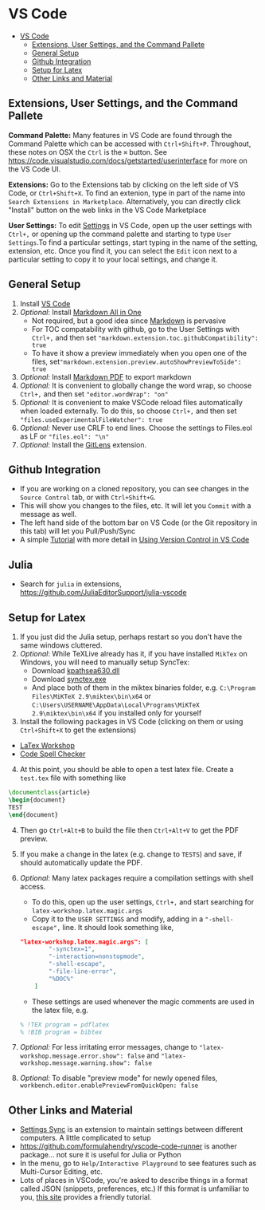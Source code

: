 
# VS Code
- [VS Code](#vs-code)
    - [Extensions, User Settings, and the Command Pallete](#extensions-user-settings-and-the-command-pallete)
    - [General Setup](#general-setup)
    - [Github Integration](#github-integration)
    - [Setup for Latex](#setup-for-latex)
    - [Other Links and Material](#other-links-and-material)

## Extensions, User Settings, and the Command Pallete
**Command Palette:** 
Many features in VS Code are found through the Command Palette which can be accessed with `Ctrl+Shift+P`.  Throughout, these notes on OSX the `Ctrl` is the `⌘` button.  See https://code.visualstudio.com/docs/getstarted/userinterface for more on the VS Code UI.

**Extensions:** Go to the Extensions tab by clicking on the left side of VS Code, or `Ctrl+Shift+X`.  To find an extenion, type in part of the name into `Search Extensions in Marketplace`.  Alternatively, you can directly click "Install" button on the web links in the VS Code Marketplace

**User Settings:** To edit [Settings](https://code.visualstudio.com/docs/getstarted/settings) in VS Code, open up the user settings with `Ctrl+,` or opening up the command palette and starting to type `User Settings`.To find a particular settings, start typing in the name of the setting, extension, etc. Once you find it, you can select the `Edit` icon next to a particular setting to copy it to your local settings, and change it.

## General Setup
1. Install [VS Code](https://github.com/Microsoft/vscode)
2. *Optional*: Install [Markdown All in One](https://marketplace.visualstudio.com/items?itemName=yzhang.markdown-all-in-one) 
    - Not required, but a good idea since [Markdown](markdown.md) is pervasive
    - For TOC compatability with github, go to the User Settings with `Ctrl+,` and then set `"markdown.extension.toc.githubCompatibility": true`
    - To have it show a preview immediately when you open one of the files, set`"markdown.extension.preview.autoShowPreviewToSide": true`
3. *Optional:* Install [Markdown PDF](https://marketplace.visualstudio.com/items?itemName=yzane.markdown-pdf) to export markdown   
3. *Optional:* It is convenient to globally change the word wrap, so choose `Ctrl+,` and then set `"editor.wordWrap": "on"`
4. *Optional:* It is convenient to make VSCode reload files automatically when loaded externally. To do this, so choose `Ctrl+,` and then set `"files.useExperimentalFileWatcher": true`
5. *Optional:* Never use CRLF to end lines.  Choose the settings to Files.eol as LF or `"files.eol": "\n"`
5. *Optional*: Install the [GitLens](https://marketplace.visualstudio.com/items?itemName=eamodio.gitlens) extension.

## Github Integration
- If you are working on a cloned repository, you can see changes in the `Source Control` tab, or with `Ctrl+Shift+G`.
- This will show you changes to the files, etc.  It will let you `Commit` with a message as well.
- The left hand side of the bottom bar on VS Code (or the Git repository in this tab) will let you Pull/Push/Sync
- A simple [Tutorial](https://www.youtube.com/watch?v=9cMWR-EGFuY) with more detail in [Using Version Control in VS Code](https://code.visualstudio.com/docs/editor/versioncontrol)

## Julia

- Search for `julia` in extensions, https://github.com/JuliaEditorSupport/julia-vscode

## Setup for Latex
1. If you just did the Julia setup, perhaps restart so you don't have the same windows cluttered.
2. *Optional*: While TeXLive already has it, if you have installed `MikTex` on Windows, you will need to manually setup SyncTex:
    - Download [kpathsea630.dll](https://www.tug.org/svn/texlive/trunk/Master/bin/win32/kpathsea630.dll?revision=46993&view=co)
    - Download [synctex.exe](https://www.tug.org/svn/texlive/trunk/Master/bin/win32/synctex.exe?revision=46993&view=co)
    - And place both of them in the miktex binaries folder, e.g. `C:\Program Files\MiKTeX 2.9\miktex\bin\x64` or `C:\Users\USERNAME\AppData\Local\Programs\MiKTeX 2.9\miktex\bin\x64` if you installed only for yourself
3. Install the following packages in VS Code (clicking on them or using `Ctrl+Shift+X` to get the extensions)
  - [LaTex Workshop](https://marketplace.visualstudio.com/items?itemName=James-Yu.latex-workshop)
  - [Code Spell Checker](https://marketplace.visualstudio.com/items?itemName=streetsidesoftware.code-spell-checker)
4. At this point, you should be able to open a test latex file.  Create a `test.tex` file with something like
```tex
\documentclass{article}
\begin{document}
TEST
\end{document}
```
4. Then go `Ctrl+Alt+B` to build the file then `Ctrl+Alt+V` to get the PDF preview.
5. If you make a change in the latex (e.g. change to `TESTS`) and save, if should automatically update the PDF.
7. *Optional*: Many latex packages require a compilation settings with shell access.
    - To do this, open up the user settings, `Ctrl+,` and start searching for `latex-workshop.latex.magic.args`
    - Copy it to the `USER SETTINGS` and modify, adding in a `"-shell-escape",` line.  It should look something like,
    ```JSON
    "latex-workshop.latex.magic.args": [
            "-synctex=1",
            "-interaction=nonstopmode",
            "-shell-escape",
            "-file-line-error",
            "%DOC%"
        ]
    ```
    - These settings are used whenever the magic comments are used in the latex file, e.g.
    ```tex
    % !TEX program = pdflatex
    % !BIB program = bibtex
    ```
8. *Optional:* For less irritating error messages, change to `"latex-workshop.message.error.show": false` and  `"latex-workshop.message.warning.show": false`

9. *Optional:* To disable "preview mode" for newly opened files, `workbench.editor.enablePreviewFromQuickOpen: false`

## Other Links and Material
- [Settings Sync](https://marketplace.visualstudio.com/items?itemName=Shan.code-settings-sync) is an extension to maintain settings between different computers.  A little complicated to setup
- https://github.com/formulahendry/vscode-code-runner is another package... not sure it is useful for Julia or Python
- In the menu, go to `Help/Interactive Playground` to see features such as Multi-Cursor Editing, etc.
- Lots of places in VSCode, you're asked to describe things in a format called JSON (snippets, preferences, etc.) If this format is unfamiliar to you, [this site](https://code.tutsplus.com/tutorials/understanding-json--active-8817) provides a friendly tutorial. 
